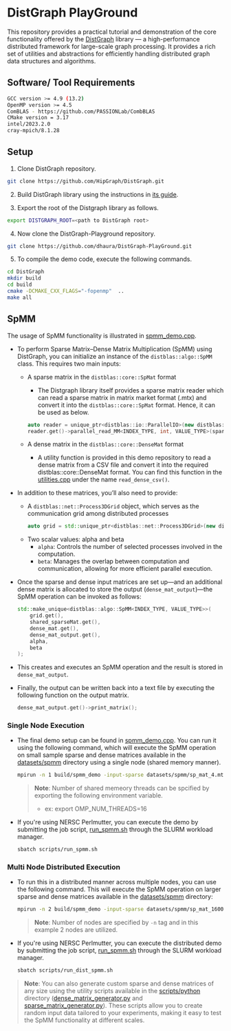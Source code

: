 # DistGraph PlayGround

This repository provides a practical tutorial and demonstration of the core functionality offered by the [DistGraph](https://github.com/HipGraph/DistGraph.git) library — a high-performance distributed framework for large-scale graph processing. It provides a rich set of utilities and abstractions for efficiently handling distributed graph data structures and algorithms.

## Software/ Tool Requirements
```bash
GCC version >= 4.9 (13.2)
OpenMP version >= 4.5
ComBLAS - https://github.com/PASSIONLab/CombBLAS 
CMake version = 3.17
intel/2023.2.0
cray-mpich/8.1.28
```

## Setup
1. Clone DistGraph repository.
```bash
git clone https://github.com/HipGraph/DistGraph.git
```

2. Build DistGraph library using the instructions in [its guide](https://github.com/HipGraph/DistGraph/blob/master/README.MD#compile).

3. Export the root of the Distgraph library as follows.
```bash
export DISTGRAPH_ROOT=<path to DistGraph root>
```

4. Now clone the DistGraph-Playground repository.
```bash
git clone https://github.com/dhaura/DistGraph-PlayGround.git
```

5. To compile the demo code, execute the following commands.
```bash
cd DistGraph
mkdir build
cd build
cmake -DCMAKE_CXX_FLAGS="-fopenmp"  ..
make all
```

## SpMM
The usage of SpMM functionality is illustrated in [spmm_demo.cpp](./spmm_demo.cpp).

- To perform Sparse Matrix–Dense Matrix Multiplication (SpMM) using DistGraph, you can initialize an instance of the `distblas::algo::SpMM` class. This requires two main inputs:
  - A sparse matrix in the `distblas::core::SpMat` format
    - The Distgraph library itself provides a sparse matrix reader which can read a sparse matrix in matrix market format (.mtx) and convert it into the `distblas::core::SpMat` format. Hence, it can be used as below.
    ```cpp
    auto reader = unique_ptr<distblas::io::ParallelIO>(new distblas::io::ParallelIO());
    reader.get()->parallel_read_MM<INDEX_TYPE, int, VALUE_TYPE>(sparse_input_file, shared_sparseMat.get(), false, false);
    ```

  - A dense matrix in the `distblas::core::DenseMat` format
    - A utility function is provided in this demo repository to read a dense matrix from a CSV file and convert it into the required distblas::core::DenseMat format. You can find this function in the [utilities.cpp](./utility/utilities.cpp) under the name `read_dense_csv()`.

- In addition to these matrices, you’ll also need to provide:
  - A `distblas::net::Process3DGrid` object, which serves as the communication grid among distributed processes
    ```cpp
    auto grid = std::unique_ptr<distblas::net::Process3DGrid>(new distblas::net::Process3DGrid(world_size, 1, 1, 1));
    ```
  - Two scalar values: alpha and beta
    - `alpha`: Controls the number of selected processes involved in the computation.
    - `beta`: Manages the overlap between computation and communication, allowing for more efficient parallel execution. 

- Once the sparse and dense input matrices are set up—and an additional dense matrix is allocated to store the output (`dense_mat_output`)—the SpMM operation can be invoked as follows:
    ```cpp
    std::make_unique<distblas::algo::SpMM<INDEX_TYPE, VALUE_TYPE>>(
        grid.get(), 
        shared_sparseMat.get(), 
        dense_mat.get(), 
        dense_mat_output.get(), 
        alpha, 
        beta
    );
    ```
- This creates and executes an SpMM operation and the result is stored in `dense_mat_output`.
- Finally, the output can be written back into a text file by executing the following function on the output matrix.
    ```cpp
    dense_mat_output.get()->print_matrix();
    ```

### Single Node Execution
- The final demo setup can be found in [spmm_demo.cpp](./spmm_demo.cpp). You can run it using the following command, which will execute the SpMM operation on small sample sparse and dense matrices available in the [datasets/spmm](./datasets/spmm/) directory using a single node (shared memory manner). 
    ```bash
    mpirun -n 1 build/spmm_demo -input-sparse datasets/spmm/sp_mat_4.mtx -input-dense datasets/spmm/dense_mat_4_3.csv -dataset spmm_sample -output out_dense_mat -alpha 0.5 -beta 0.5
    ```
    > **Note**: Number of shared memeory threads can be spcified by exporting the following environment variable.
    > - ex: export OMP_NUM_THREADS=16

- If you're using NERSC Perlmutter, you can execute the demo by submitting the job script, [run_spmm.sh](./scripts/run_spmm.sh) through the SLURM workload manager.
    ```bash
    sbatch scripts/run_spmm.sh
    ```

### Multi Node Distributed Execution

- To run this in a distributed manner across multiple nodes, you can use the following command. This will execute the SpMM operation on larger sparse and dense matrices available in the [datasets/spmm](./datasets/spmm/) directory:
    ```bash
    mpirun -n 2 build/spmm_demo -input-sparse datasets/spmm/sp_mat_1600.mtx -input-dense datasets/spmm/dense_mat_1600_128.csv -dataset spmm_sample -output out_dense_mat -alpha 0.5 -beta 0.5
    ```
    > **Note**: Number of nodes are specified by `-n` tag and in this example 2 nodes are utilized.
- If you're using NERSC Perlmutter, you can execute the distributed demo by submitting the job script, [run_spmm.sh](./scripts/run_dist_spmm.sh) through the SLURM workload manager.
    ```bash
    sbatch scripts/run_dist_spmm.sh
    ```

> **Note**: You can also generate custom sparse and dense matrices of any size using the utility scripts available in the [scripts/python](./scripts/python/) directory ([dense_matrix_generator.py](./scripts/python/dense_matrix_generator.py) and [sparse_matrix_generator.py](./scripts/python/sparse_matrix_generator.py)). These scripts allow you to create random input data tailored to your experiments, making it easy to test the SpMM functionality at different scales.

